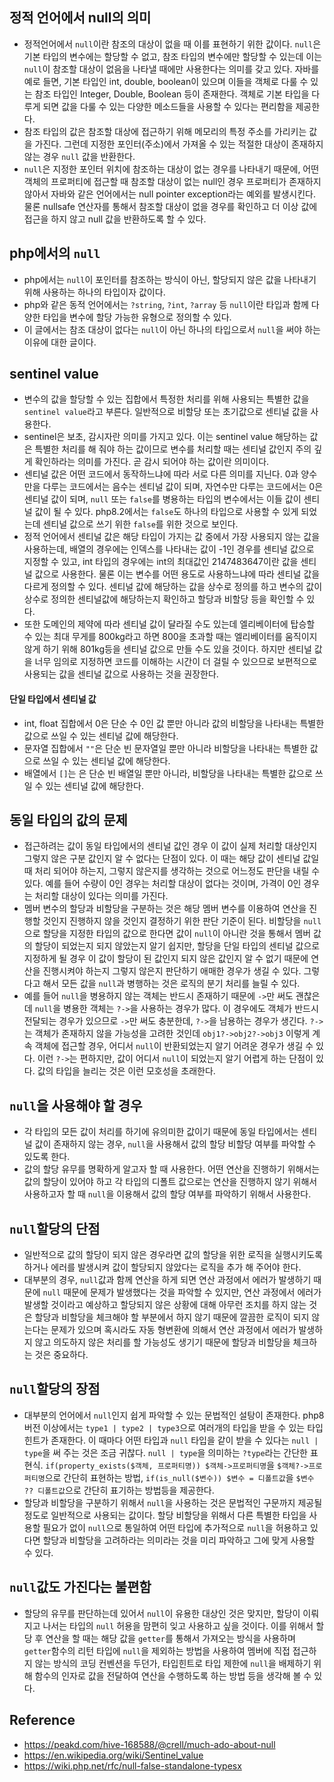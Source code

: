 ## 정적 언어에서 null의 의미
- 정적언어에서 `null`이란 참조의 대상이 없을 때 이를 표현하기 위한 값이다. `null`은 기본 타입의 변수에는 할당할 수 없고, 참조 타입의 변수에만 할당할 수 있는데 이는 `null`이 참조할 대상이 없음을 나타낼 때에만 사용한다는 의미를 갖고 있다. 자바를 예로 들면, 기본 타입인 int, double, boolean이 있으며 이들을 객체로 다룰 수 있는 참조 타입인 Integer, Double, Boolean 등이 존재한다. 객체로 기본 타입을 다루게 되면 값을 다룰 수 있는 다양한 메소드들을 사용할 수 있다는 편리함을 제공한다.
- 참조 타입의 값은 참조할 대상에 접근하기 위해 메모리의 특정 주소를 가리키는 값을 가진다. 그런데 지정한 포인터(주소)에서 가져올 수 있는 적절한 대상이 존재하지 않는 경우 `null` 값을 반환한다.
- `null`은 지정한 포인터 위치에 참조하는 대상이 없는 경우를 나타내기 때문에, 어떤 객체의 프로퍼티에 접근할 때 참조할 대상이 없는 null인 경우 프로퍼티가 존재하지 않아서 자바와 같은 언어에서는 null pointer exception라는 예외를 발생시킨다. 물론 nullsafe 연산자를 통해서 참조할 대상이 없을 경우를 확인하고 더 이상 값에 접근을 하지 않고 null 값을 반환하도록 할 수 있다.

## php에서의 `null`
- php에서는 `null`이 포인터를 참조하는 방식이 아닌, 할당되지 않은 값을 나타내기 위해 사용하는 하나의 타입이자 값이다.
- php와 같은 동적 언어에서는 `?string`, `?int`, `?array` 등 `null`이란 타입과 함께 다양한 타입을 변수에 할당 가능한 유형으로 정의할 수 있다.
- 이 글에서는 참조 대상이 없다는 `null`이 아닌 하나의 타입으로서 `null`을 써야 하는 이유에 대한 글이다.

## sentinel value
- 변수의 값을 할당할 수 있는 집합에서 특정한 처리를 위해 사용되는 특별한 값을 `sentinel value`라고 부른다. 일반적으로 비할당 또는 초기값으로 센티널 값을 사용한다.
- sentinel은 보초, 감시자란 의미를 가지고 있다. 이는 sentinel value 해당하는 값은 특별한 처리를 해 줘야 하는 값이므로 변수를 처리할 때는 센티널 값인지 주의 깊게 확인하라는 의미를 가진다. 곧 감시 되어야 하는 값이란 의미이다.
- 센티널 값은 어떤 코드에서 동작하느냐에 따라 서로 다른 의미를 지닌다. 0과 양수만을 다루는 코드에서는 음수는 센티널 값이 되며, 자연수만 다루는 코드에서는 0은 센티널 값이 되며, `null` 또는 `false`를 병용하는 타입의 변수에서는 이들 값이 센티널 값이 될 수 있다. php8.2에서는 `false`도 하나의 타입으로 사용할 수 있게 되었는데 센티널 값으로 쓰기 위한 `false`를 위한 것으로 보인다.
- 정적 언어에서 센티널 값은 해당 타입이 가지는 값 중에서 가장 사용되지 않는 값을 사용하는데, 배열의 경우에는 인덱스를 나타내는 값이 -1인 경우를 센티널 값으로 지정할 수 있고, int 타입의 경우에는 int의 최대값인 2147483647이란 값을 센티널 값으로 사용한다. 물론 이는 변수를 어떤 용도로 사용하느냐에 따라 센티널 값을 다르게 정의할 수 있다. 센티널 값에 해당하는 값을 상수로 정의를 하고 변수의 값이 상수로 정의한 센티널값에 해당하는지 확인하고 할당과 비할당 등을 확인할 수 있다.
- 또한 도메인의 제약에 따라 센티널 값이 달라질 수도 있는데 엘리베이터에 탑승할 수 있는 최대 무게를 800kg라고 하면 800을 초과할 때는 엘리베이터를 움직이지 않게 하기 위해 801kg등을 센티널 값으로 만들 수도 있을 것이다. 하지만 센티널 값을 너무 임의로 지정하면 코드를 이해하는 시간이 더 걸릴 수 있으므로 보편적으로 사용되는 값을 센티널 값으로 사용하는 것을 권장한다.

#### 단일 타입에서 센티널 값
- int, float 집합에서 0은 단순 수 0인 값 뿐만 아니라 값의 비할당을 나타내는 특별한 값으로 쓰일 수 있는 센티널 값에 해당한다.
- 문자열 집합에서 `""`은 단순 빈 문자열일 뿐만 아니라 비할당을 나타내는 특별한 값으로 쓰일 수 있는 센티널 값에 해당한다.
- 배열에서 `[]`는 은 단순 빈 배열일 뿐만 아니라, 비할당을 나타내는 특별한 값으로 쓰일 수 있는 센티널 값에 해당한다.

## 동일 타입의 값의 문제
- 접근하려는 값이 동일 타입에서의 센티널 값인 경우 이 값이 실제 처리할 대상인지 그렇지 않은 구분 값인지 알 수 없다는 단점이 있다. 이 때는 해당 값이 센티널 값일 때 처리 되어야 하는지, 그렇지 않은지를 생각하는 것으로 어느정도 판단을 내릴 수 있다. 예를 들어 수량이 0인 경우는 처리할 대상이 없다는 것이며, 가격이 0인 경우는 처리할 대상이 있다는 의미를 가진다.
- 멤버 변수의 할당과 비할당을 구분하는 것은 해당 멤버 변수를 이용하여 연산을 진행할 것인지 진행하지 않을 것인지 결정하기 위한 판단 기준이 된다. 비할당을 `null`으로 할당을 지정한 타입의 값으로 한다면 값이 `null`이 아니란 것을 통해서 멤버 값의 할당이 되었는지 되지 않았는지 알기 쉽지만, 할당을 단일 타입의 센티널 값으로 지정하게 될 경우 이 값이 할당이 된 값인지 되지 않은 값인지 알 수 없기 때문에 연산을 진행시켜야 하는지 그렇지 않은지 판단하기 애매한 경우가 생길 수 있다. 그렇다고 해서 모든 값을 `null`과 병행하는 것은 로직의 분기 처리를 늘릴 수 있다.
- 예를 들어 `null`을 병용하지 않는 객체는 반드시 존재하기 때문에 `->`만 써도 괜찮은데 `null`을 병용한 객체는 `?->`을 사용하는 경우가 많다. 이 경우에도 객체가 반드시 전달되는 경우가 있으므로 `->`만 써도 충분한데, `?->`을 남용하는 경우가 생긴다. `?->`는 객체가 존재하지 않을 가능성을 고려한 것인데 `obj1?->obj2?->obj3` 이렇게 계속 객체에 접근할 경우, 어디서 `null`이 반환되었는지 알기 어려운 경우가 생길 수 있다. 이런 `?->`는 편하지만, 값이 어디서 `null`이 되었는지 알기 어렵게 하는 단점이 있다. 값의 타입을 늘리는 것은 이런 모호성을 초래한다.

## `null`을 사용해야 할 경우
- 각 타입의 모든 값이 처리를 하기에 유의미한 값이기 때문에 동일 타입에서는 센티널 값이 존재하지 않는 경우, `null`을 사용해서 값의 할당 비할당 여부를 파악할 수 있도록 한다.
- 값의 할당 유무를 명확하게 알고자 할 때 사용한다. 어떤 연산을 진행하기 위해서는 값의 할당이 있어야 하고 각 타입의 디폴트 값으로는 연산을 진행하지 않기 위해서 사용하고자 할 때 `null`을 이용해서 값의 할당 여부를 파악하기 위해서 사용한다.

## `null`할당의 단점
- 일반적으로 값의 할당이 되지 않은 경우라면 값의 할당을 위한 로직을 실행시키도록 하거나 에러를 발생시켜 값이 할당되지 않았다는 로직을 추가 해 주어야 한다.
- 대부분의 경우, `null`값과 함께 연산을 하게 되면 연산 과정에서 에러가 발생하기 때문에 `null` 때문에 문제가 발생했다는 것을 파악할 수 있지만, 연산 과정에서 에러가 발생할 것이라고 예상하고 할당되지 않은 상황에 대해 아무런 조치를 하지 않는 것은 할당과 비할당을 체크해야 할 부분에서 하지 않기 때문에 깔끔한 로직이 되지 않는다는 문제가 있으며 혹시라도 자동 형변환에 의해서 연산 과정에서 에러가 발생하지 않고 의도하지 않은 처리를 할 가능성도 생기기 때문에 할당과 비할당을 체크하는 것은 중요하다.

## `null`할당의 장점
- 대부분의 언어에서 `null`인지 쉽게 파악할 수 있는 문법적인 설탕이 존재한다. php8 버전 이상에서는 `type1 | type2 | type3`으로 여러개의 타입을 받을 수 있는 타입힌트가 존재한다. 이 때마다 어떤 타입과 `null` 타입을 같이 받을 수 있다는 `null | type`을 써 주는 것은 조금 귀찮다. `null | type`을 의미하는 `?type`라는 간단한 표현식. `if(property_exists($객체, 프로퍼티명)) $객체->프로퍼티명`을 `$객체?->프로퍼티명`으로 간단히 표현하는 방법, `if(is_null($변수)) $변수 = 디폴트값`을 `$변수 ?? 디폴트값`으로 간단히 표기하는 방법등을 제공한다.
- 할당과 비할당을 구분하기 위해서 `null`을 사용하는 것은 문법적인 구문까지 제공될 정도로 일반적으로 사용되는 값이다. 할당 비할당을 위해서 다른 특별한 타입을 사용할 필요가 없이 `null`으로 통일하여 어떤 타입에 추가적으로 `null`을 허용하고 있다면 할당과 비할당을 고려하라는 의미라는 것을 미리 파악하고 그에 맞게 사용할 수 있다.

## `null`값도 가진다는 불편함
- 할당의 유무를 판단하는데 있어서 `null`이 유용한 대상인 것은 맞지만, 할당이 이뤄지고 나서는 타입의 `null` 허용을 맘편히 잊고 사용하고 싶을 것이다. 이를 위해서 할당 후 연산을 할 때는 해당 값을 `getter`를 통해서 가져오는 방식을 사용하며 `getter`함수의 리턴 타입에 `null`을 제외하는 방법을 사용하여 멤버에 직접 접근하지 않는 방식의 코딩 컨벤션을 두던가, 타입힌트로 타입 제한에 `null`을 배제하기 위해 함수의 인자로 값을 전달하여 연산을 수행하도록 하는 방법 등을 생각해 볼 수 있다.

## Reference
- https://peakd.com/hive-168588/@crell/much-ado-about-null
- https://en.wikipedia.org/wiki/Sentinel_value
- https://wiki.php.net/rfc/null-false-standalone-typesx
